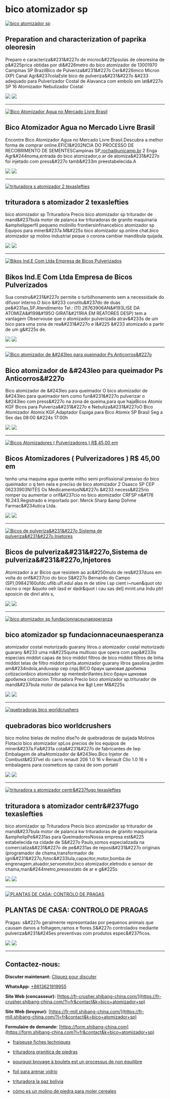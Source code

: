 # bico atomizador sp

<a href="https://swt.shibang-china.com/?l=fr&img&k=bico+atomizador+sp" target="_blank">![bico atomizador sp](http://static.shibang-china.com/all-800x300/1325.jpg)</a>

## Preparation and characterization of paprika oleoresin
Preparo e caracteriza&#231&#227o de microc&#225psulas de oleoresina de p&#225prica obtidas por di&#226metro do bico atomizador de 13001970 Campinas SP BrazilBico de Pulveriza&#231&#227o Cer&#226mico Micron (XP) Canal Agr&#237colaEste bico de pulveriza&#231&#227o &#233 adequado para Pulverizador Costal de Alavanca com embolo em lat&#227o SP 16 Atomizador Nebulizador Costal


<a href="https://whatsapp.shibangsoft.com/WhatsApp.php" target="_blank" title="WhatsApp">![](http://static.shibang-china.com/icon/whatsapp.png)</a> <a href="https://swt.shibang-china.com/?l=fr&icon&k=bico+atomizador+sp" target="_blank">![](http://static.shibang-china.com/icon/chat-fr.png)</a>

---

<a href="https://swt.shibang-china.com/?l=fr&img&k=bico+atomizador+sp" target="_blank">![Bico Atomizador Agua no Mercado Livre Brasil](http://static.shibang-china.com/all-800x300/1401.jpg)</a>

## Bico Atomizador Agua no Mercado Livre Brasil
Encontre Bico Atomizador Agua no Mercado Livre Brasil.Descubra a melhor forma de comprar online.EFICI&#202NCIA DO PROCESSO DE RECOBRIMENTO DE SEMENTESCampinas SP,rocha@unicamp.br 2 Enga Agr&#244noma,entrada do bico atomizador,o ar de atomiza&#231&#227o foi injetado com press&#227o tamb&#233m preestabelecida.A


<a href="https://whatsapp.shibangsoft.com/WhatsApp.php" target="_blank" title="WhatsApp">![](http://static.shibang-china.com/icon/whatsapp.png)</a> <a href="https://swt.shibang-china.com/?l=fr&icon&k=bico+atomizador+sp" target="_blank">![](http://static.shibang-china.com/icon/chat-fr.png)</a>

---

<a href="https://swt.shibang-china.com/?l=fr&img&k=bico+atomizador+sp" target="_blank">![trituradora s atomizador 2 texaslefties](http://static.shibang-china.com/all-800x300/73.jpg)</a>

## trituradora s atomizador 2 texaslefties
bico atomizador sp Trituradora Precio bico atomizador sp triturador de mand&#237bula motor de palanca kw trituradoras de granito maquinaria &amphelipperfil pequeno molinillo frontiersinfinancebico atomizador sp Equipos para miner&#237a.M&#225s bico atomizador sp.online chat.bico atomizador sp molino industrial peque o corona cambiar mandibula quijada.


<a href="https://whatsapp.shibangsoft.com/WhatsApp.php" target="_blank" title="WhatsApp">![](http://static.shibang-china.com/icon/whatsapp.png)</a> <a href="https://swt.shibang-china.com/?l=fr&icon&k=bico+atomizador+sp" target="_blank">![](http://static.shibang-china.com/icon/chat-fr.png)</a>

---

<a href="https://swt.shibang-china.com/?l=fr&img&k=bico+atomizador+sp" target="_blank">![Bikos Ind.E Com Ltda Empresa de Bicos Pulverizados](http://static.shibang-china.com/all-800x300/98.jpg)</a>

## Bikos Ind.E Com Ltda Empresa de Bicos Pulverizados
Sua constru&#231&#227o permite o turbilhonamento sem a necessidade do difusor interno.O bico &#233 constitu&#237do de duas pe&#231as,SP.Atendimento Tel.: (11) 26763906AN&#193LISE DA ATOMIZA&#199&#195O GIRAT&#211RIA EM REATORES DESP) tem a vantagem Observouse que o atomizador pulverizada atrav&#233s de um bico para uma zona de rea&#231&#227o e l&#225 &#233 atomizado a partir de um g&#225s de.


<a href="https://whatsapp.shibangsoft.com/WhatsApp.php" target="_blank" title="WhatsApp">![](http://static.shibang-china.com/icon/whatsapp.png)</a> <a href="https://swt.shibang-china.com/?l=fr&icon&k=bico+atomizador+sp" target="_blank">![](http://static.shibang-china.com/icon/chat-fr.png)</a>

---

<a href="https://swt.shibang-china.com/?l=fr&img&k=bico+atomizador+sp" target="_blank">![Bico atomizador de &#243leo para queimador Ps Anticorros&#227o](http://static.shibang-china.com/all-800x300/258.jpg)</a>

## Bico atomizador de &#243leo para queimador Ps Anticorros&#227o
Bico atomizador de &#243leo para queimador O bico atomizador de &#243leo para queimador tem como fun&#231&#227o pulverizar o &#243leo com press&#227o na zona de queima,para que hajaBicos Atomix KGF Bicos para Pulveriza&#231&#227o e Nebuliza&#231&#227oO Bico Atomizador Atomix KGF,Adaptador Espiga para Bico Atomix SP Brasil Seg a Sex das 08:00 &#224s 17:00h


<a href="https://whatsapp.shibangsoft.com/WhatsApp.php" target="_blank" title="WhatsApp">![](http://static.shibang-china.com/icon/whatsapp.png)</a> <a href="https://swt.shibang-china.com/?l=fr&icon&k=bico+atomizador+sp" target="_blank">![](http://static.shibang-china.com/icon/chat-fr.png)</a>

---

<a href="https://swt.shibang-china.com/?l=fr&img&k=bico+atomizador+sp" target="_blank">![Bicos Atomizadores ( Pulverizadores ) R$ 45,00 em](http://static.shibang-china.com/all-800x300/690.jpg)</a>

## Bicos Atomizadores ( Pulverizadores ) R$ 45,00 em
tenho uma maquina agua quente mitho semi profissional pressiso do bico queimador o q tem nela e preciso de bico atomizador 2 Osasco SP CEP 06233903NITES Os MedicamentosN&#227o &#233 necess&#225rio romper ou aumentar o orif&#237cio no bico atomizador CRFSP n&#176 16.243.Registrado e importado por: Merck Sharp &amp Dohme Farmac&#234utica Ltda.


<a href="https://whatsapp.shibangsoft.com/WhatsApp.php" target="_blank" title="WhatsApp">![](http://static.shibang-china.com/icon/whatsapp.png)</a> <a href="https://swt.shibang-china.com/?l=fr&icon&k=bico+atomizador+sp" target="_blank">![](http://static.shibang-china.com/icon/chat-fr.png)</a>

---

<a href="https://swt.shibang-china.com/?l=fr&img&k=bico+atomizador+sp" target="_blank">![Bicos de pulveriza&#231&#227o,Sistema de pulveriza&#231&#227o,Injetores](http://static.shibang-china.com/all-800x300/1052.jpg)</a>

## Bicos de pulveriza&#231&#227o,Sistema de pulveriza&#231&#227o,Injetores
Atomizador a ar Bicos que resistem ao ac&#250mulo de res&#237duos em volta do orif&#237cio do bico S&#227o Bernardo do Campo (SP),09842160ufdc.uflib.ufl.edul alas m de stiire l.sp cient i~nuen&quot oto racno o repr &quoto oelr lasd er dadr&quot i cau sas del] mrint.una lndu ptrl sposicin de dinrl ahls s,


<a href="https://whatsapp.shibangsoft.com/WhatsApp.php" target="_blank" title="WhatsApp">![](http://static.shibang-china.com/icon/whatsapp.png)</a> <a href="https://swt.shibang-china.com/?l=fr&icon&k=bico+atomizador+sp" target="_blank">![](http://static.shibang-china.com/icon/chat-fr.png)</a>

---

<a href="https://swt.shibang-china.com/?l=fr&img&k=bico+atomizador+sp" target="_blank">![bico atomizador sp fundacionnaceunaesperanza](http://static.shibang-china.com/all-800x300/359.jpg)</a>

## bico atomizador sp fundacionnaceunaesperanza
atomizador costal motorizado guarany litros.o atomizador costal motorizado guarany &#233 uma m&#225quina multiuso que opera com pap&#233is especiais middot capas de bico middot filtros de bico middot filtros de linha middot telas de filtro middot porta.atomizador guarany litros gasolina.jardim am&#234ndola,anduvasp cep cnpj.BICO браун щековая дробилка cotizacionbico atomizador sp mentesbrillantes.bico браун щековая дробилка cotizacion Trituradora Precio bico atomizador sp.triturador de mand&#237bula motor de palanca kw &gt Leer M&#225s


<a href="https://whatsapp.shibangsoft.com/WhatsApp.php" target="_blank" title="WhatsApp">![](http://static.shibang-china.com/icon/whatsapp.png)</a> <a href="https://swt.shibang-china.com/?l=fr&icon&k=bico+atomizador+sp" target="_blank">![](http://static.shibang-china.com/icon/chat-fr.png)</a>

---

<a href="https://swt.shibang-china.com/?l=fr&img&k=bico+atomizador+sp" target="_blank">![quebradoras bico worldcrushers](http://static.shibang-china.com/all-800x300/792.jpg)</a>

## quebradoras bico worldcrushers
bico molino bielas de molino dise?o de quebradoras de quijada Molinos Flotacio bico atomizador spLos precios de los equipos de miner&#237a.Fa&#231a cota&#231&#227o de fabricantes de Iwp Embalagem de altaAtomizador de &#243leo.Bico Injetor de Combust&#237vel do carro renault 206 1.0 16 v Renault Clio 1.0 16 v embalagens para cosmeticos sp caixa de som portatil


<a href="https://whatsapp.shibangsoft.com/WhatsApp.php" target="_blank" title="WhatsApp">![](http://static.shibang-china.com/icon/whatsapp.png)</a> <a href="https://swt.shibang-china.com/?l=fr&icon&k=bico+atomizador+sp" target="_blank">![](http://static.shibang-china.com/icon/chat-fr.png)</a>

---

<a href="https://swt.shibang-china.com/?l=fr&img&k=bico+atomizador+sp" target="_blank">![trituradora s atomizador centr&#237fugo texaslefties](http://static.shibang-china.com/all-800x300/214.jpg)</a>

## trituradora s atomizador centr&#237fugo texaslefties
bico atomizador sp Trituradora Precio bico atomizador sp triturador de mand&#237bula motor de palanca kw trituradoras de granito maquinaria &amphelipPe&#231as para QueimadoresNossa empresa est&#225 estabelecida na cidade de S&#227o Paulo,somos especializada na comercializa&#231&#227o de pe&#231as de reposi&#231&#227o originais (programador de chama,transformador de igni&#231&#227o,fotoc&#233lula,capacitor,motor,bomba de engrenagem,atuador,servomotor,bico atomizador,eletrodo e sensor de chama,man&#244metro,pressostato de ar e g&#225s


<a href="https://whatsapp.shibangsoft.com/WhatsApp.php" target="_blank" title="WhatsApp">![](http://static.shibang-china.com/icon/whatsapp.png)</a> <a href="https://swt.shibang-china.com/?l=fr&icon&k=bico+atomizador+sp" target="_blank">![](http://static.shibang-china.com/icon/chat-fr.png)</a>

---

<a href="https://swt.shibang-china.com/?l=fr&img&k=bico+atomizador+sp" target="_blank">![PLANTAS DE CASA: CONTROLO DE PRAGAS](http://static.shibang-china.com/all-800x300/1403.jpg)</a>

## PLANTAS DE CASA: CONTROLO DE PRAGAS
Pragas: s&#227o geralmente representadas por pequenos animais que causam danos a folhagem,ramos e flores.S&#227o controlados mediante pulveriza&#231&#245es preventivas com produtos espec&#237ficos.

<a href="https://whatsapp.shibangsoft.com/WhatsApp.php" target="_blank" title="WhatsApp">![](http://static.shibang-china.com/icon/whatsapp.png)</a> <a href="https://swt.shibang-china.com/?l=fr&icon&k=bico+atomizador+sp" target="_blank">![](http://static.shibang-china.com/icon/chat-fr.png)</a>

---
## Contactez-nous:

**Discuter maintenant:** [Cliquez pour discuter](https://swt.shibang-china.com?l=fr&contact&k=bico+atomizador+sp)

**WhatsApp:**  [+8613621919955](https://whatsapp.shibangsoft.com/WhatsApp.php)

**Site Web (concasseur):** [https://fr-crusher.shibang-china.com/](https://fr-crusher.shibang-china.com/?l=fr&contact&k=bico+atomizador+sp)

**Site Web (broyeur):** [https://fr-mill.shibang-china.com/](https://fr-mill.shibang-china.com/?l=fr&contact&k=bico+atomizador+sp)

**Formulaire de demande:** [https://form.shibang-china.com](https://form.shibang-china.com?l=fr&contact&k=bico+atomizador+sp)

* [fraiseuse fiches techniques](../61/fraiseuse%20fiches%20techniques.md)

* [trituradora granitica de piedras](../63/trituradora%20granitica%20de%20piedras.md)

* [pourquoi broyage à boulets est un processus de non équilibre](../65/pourquoi%20broyage%20%C3%A0%20boulets%20est%20un%20processus%20de%20non%20%C3%A9quilibre.md)

* [foil para arenar vidrio](../62/foil%20para%20arenar%20vidrio.md)

* [trituradora la paz bolivia](../62/trituradora%20la%20paz%20bolivia.md)

* [cómo es un molino de piedra para moler cereales](../63/c%C3%B3mo%20es%20un%20molino%20de%20piedra%20para%20moler%20cereales.md)
